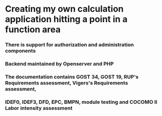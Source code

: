 # Creating my own calculation application hitting a point in a function area
### There is support for authorization and administration components
### Backend maintained by Openserver and PHP
### The documentation contains GOST 34, GOST 19, RUP's Requirements assessment, Vigers's Requirements assessment,
### IDEF0, IDEF3, DFD, EPC, BMPN, module testing and COCOMO II Labor intensity assessment  
